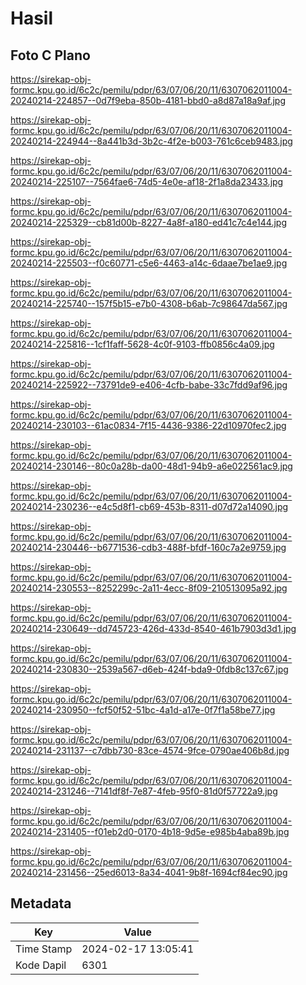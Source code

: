 # Hasil

## Foto C Plano

https://sirekap-obj-formc.kpu.go.id/6c2c/pemilu/pdpr/63/07/06/20/11/6307062011004-20240214-224857--0d7f9eba-850b-4181-bbd0-a8d87a18a9af.jpg

https://sirekap-obj-formc.kpu.go.id/6c2c/pemilu/pdpr/63/07/06/20/11/6307062011004-20240214-224944--8a441b3d-3b2c-4f2e-b003-761c6ceb9483.jpg

https://sirekap-obj-formc.kpu.go.id/6c2c/pemilu/pdpr/63/07/06/20/11/6307062011004-20240214-225107--7564fae6-74d5-4e0e-af18-2f1a8da23433.jpg

https://sirekap-obj-formc.kpu.go.id/6c2c/pemilu/pdpr/63/07/06/20/11/6307062011004-20240214-225329--cb81d00b-8227-4a8f-a180-ed41c7c4e144.jpg

https://sirekap-obj-formc.kpu.go.id/6c2c/pemilu/pdpr/63/07/06/20/11/6307062011004-20240214-225503--f0c60771-c5e6-4463-a14c-6daae7be1ae9.jpg

https://sirekap-obj-formc.kpu.go.id/6c2c/pemilu/pdpr/63/07/06/20/11/6307062011004-20240214-225740--157f5b15-e7b0-4308-b6ab-7c98647da567.jpg

https://sirekap-obj-formc.kpu.go.id/6c2c/pemilu/pdpr/63/07/06/20/11/6307062011004-20240214-225816--1cf1faff-5628-4c0f-9103-ffb0856c4a09.jpg

https://sirekap-obj-formc.kpu.go.id/6c2c/pemilu/pdpr/63/07/06/20/11/6307062011004-20240214-225922--73791de9-e406-4cfb-babe-33c7fdd9af96.jpg

https://sirekap-obj-formc.kpu.go.id/6c2c/pemilu/pdpr/63/07/06/20/11/6307062011004-20240214-230103--61ac0834-7f15-4436-9386-22d10970fec2.jpg

https://sirekap-obj-formc.kpu.go.id/6c2c/pemilu/pdpr/63/07/06/20/11/6307062011004-20240214-230146--80c0a28b-da00-48d1-94b9-a6e022561ac9.jpg

https://sirekap-obj-formc.kpu.go.id/6c2c/pemilu/pdpr/63/07/06/20/11/6307062011004-20240214-230236--e4c5d8f1-cb69-453b-8311-d07d72a14090.jpg

https://sirekap-obj-formc.kpu.go.id/6c2c/pemilu/pdpr/63/07/06/20/11/6307062011004-20240214-230446--b6771536-cdb3-488f-bfdf-160c7a2e9759.jpg

https://sirekap-obj-formc.kpu.go.id/6c2c/pemilu/pdpr/63/07/06/20/11/6307062011004-20240214-230553--8252299c-2a11-4ecc-8f09-210513095a92.jpg

https://sirekap-obj-formc.kpu.go.id/6c2c/pemilu/pdpr/63/07/06/20/11/6307062011004-20240214-230649--dd745723-426d-433d-8540-461b7903d3d1.jpg

https://sirekap-obj-formc.kpu.go.id/6c2c/pemilu/pdpr/63/07/06/20/11/6307062011004-20240214-230830--2539a567-d6eb-424f-bda9-0fdb8c137c67.jpg

https://sirekap-obj-formc.kpu.go.id/6c2c/pemilu/pdpr/63/07/06/20/11/6307062011004-20240214-230950--fcf50f52-51bc-4a1d-a17e-0f7f1a58be77.jpg

https://sirekap-obj-formc.kpu.go.id/6c2c/pemilu/pdpr/63/07/06/20/11/6307062011004-20240214-231137--c7dbb730-83ce-4574-9fce-0790ae406b8d.jpg

https://sirekap-obj-formc.kpu.go.id/6c2c/pemilu/pdpr/63/07/06/20/11/6307062011004-20240214-231246--7141df8f-7e87-4feb-95f0-81d0f57722a9.jpg

https://sirekap-obj-formc.kpu.go.id/6c2c/pemilu/pdpr/63/07/06/20/11/6307062011004-20240214-231405--f01eb2d0-0170-4b18-9d5e-e985b4aba89b.jpg

https://sirekap-obj-formc.kpu.go.id/6c2c/pemilu/pdpr/63/07/06/20/11/6307062011004-20240214-231456--25ed6013-8a34-4041-9b8f-1694cf84ec90.jpg


## Metadata

| Key        | Value               |
| ---------- | ------------------- |
| Time Stamp | 2024-02-17 13:05:41 |
| Kode Dapil | 6301                |




